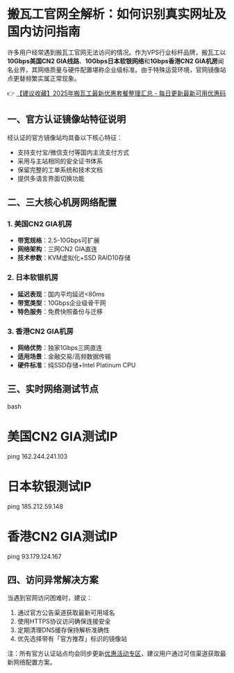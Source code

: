 # 搬瓦工官网全解析：如何识别真实网址及国内访问指南

许多用户经常遇到搬瓦工官网无法访问的情况。作为VPS行业标杆品牌，搬瓦工以**10Gbps美国CN2 GIA线路**、**10Gbps日本软银网络**和**1Gbps香港CN2 GIA机房**闻名业界，其网络质量与硬件配置堪称企业级标准。由于特殊运营环境，官网镜像站点更替频繁实属正常现象。

👉 [【建议收藏】2025年搬瓦工最新优惠套餐整理汇总 - 每日更新最新可用优惠码](https://bit.ly/banwagon)

## 一、官方认证镜像站特征说明
经认证的官方镜像站均具备以下核心特征：
- 支持支付宝/微信支付等国内主流支付方式
- 采用与主站相同的安全证书体系
- 保留完整的工单系统和技术文档
- 提供多语言界面切换功能

## 二、三大核心机房网络配置
### 1. 美国CN2 GIA机房
- **带宽规格**：2.5-10Gbps可扩展
- **网络架构**：三网CN2 GIA直连
- **技术参数**：KVM虚拟化+SSD RAID10存储

### 2. 日本软银机房
- **延迟表现**：国内平均延迟<80ms
- **带宽类型**：10Gbps企业级骨干网
- **特色服务**：免费快照备份与迁移

### 3. 香港CN2 GIA机房
- **网络优势**：独家1Gbps三网直连
- **适用场景**：金融交易/高频数据传输
- **硬件标准**：纯SSD存储+Intel Platinum CPU

## 三、实时网络测试节点
bash
# 美国CN2 GIA测试IP
ping 162.244.241.103

# 日本软银测试IP
ping 185.212.59.148

# 香港CN2 GIA测试IP
ping 93.179.124.167

## 四、访问异常解决方案
当遇到官网访问困难时，建议：
1. 通过官方公告渠道获取最新可用域名
2. 使用HTTPS协议访问确保连接安全
3. 定期清理DNS缓存保持解析准确性
4. 优先选择带有「官方推荐」标识的镜像站

注：所有官方认证站点均会同步更新[优惠活动专区](https://bit.ly/banwagon)，建议用户通过可信渠道获取最新网络配置方案。